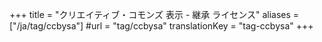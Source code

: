+++
title = "クリエイティブ・コモンズ 表示 - 継承 ライセンス"
aliases = ["/ja/tag/ccbysa"]
#url = "tag/ccbysa"
translationKey = "tag-ccbysa"
+++
